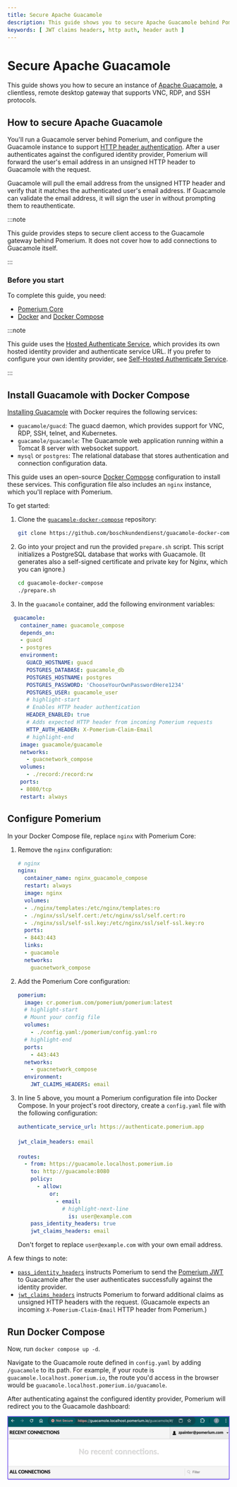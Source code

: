 ```yaml
---
title: Secure Apache Guacamole
description: This guide shows you to secure Apache Guacamole behind Pomerium using JWT Claims Headers to support HTTP header authentication.
keywords: [ JWT claims headers, http auth, header auth ]
---
```


# Secure Apache Guacamole

This guide shows you how to secure an instance of [Apache Guacamole](https://guacamole.apache.org/), a clientless, remote desktop gateway that supports VNC, RDP, and SSH protocols. 

## How to secure Apache Guacamole 

You'll run a Guacamole server behind Pomerium, and configure the Guacamole instance to support [HTTP header authentication](https://guacamole.apache.org/doc/gug/header-auth.html). After a user authenticates against the configured identity provider, Pomerium will forward the user's email address in an unsigned HTTP header to Guacamole with the request.  

Guacamole will pull the email address from the unsigned HTTP header and verify that it matches the authenticated user's email address. If Guacamole can validate the email address, it will sign the user in without prompting them to reauthenticate.

:::note

This guide provides steps to secure client access to the Guacamole gateway behind Pomerium. It does not cover how to add connections to Guacamole itself.

:::

### Before you start

To complete this guide, you need:

- [Pomerium Core](/docs/core) 
- [Docker](https://docs.docker.com/install/) and [Docker Compose](https://docs.docker.com/compose/install/)

:::note 

This guide uses the [Hosted Authenticate Service](/docs/capabilities/hosted-authenticate-service.md), which provides its own hosted identity provider and authenticate service URL. If you prefer to configure your own identity provider, see [Self-Hosted Authenticate Service](/docs/capabilities/self-hosted-authenticate-service).

:::

## Install Guacamole with Docker Compose

[Installing Guacamole](https://guacamole.apache.org/doc/gug/guacamole-docker.html) with Docker requires the following services:

- `guacamole/guacd`: The guacd daemon, which provides support for VNC, RDP, SSH, telnet, and Kubernetes.
- `guacamole/guacamole`: The Guacamole web application running within a Tomcat 8 server with websocket support.
- `mysql` or `postgres`: The relational database that stores authentication and connection configuration data.

This guide uses an open-source [Docker Compose](https://github.com/boschkundendienst/guacamole-docker-compose) configuration to install these services. This configuration file also includes an `nginx` instance, which you'll replace with Pomerium.

To get started: 

1. Clone the [`guacamole-docker-compose`](https://github.com/boschkundendienst/guacamole-docker-compose) repository:   
    ```bash
    git clone https://github.com/boschkundendienst/guacamole-docker-compose
    ```
1. Go into your project and run the provided `prepare.sh` script. This script initializes a PostgreSQL database that works with Guacamole. (It generates also a self-signed certificate and private key for Nginx, which you can ignore.)
    ```bash
    cd guacamole-docker-compose
    ./prepare.sh
    ```

1. In the `guacamole` container, add the following environment variables:
  ```yaml title="docker-compose.yaml"
    guacamole:
      container_name: guacamole_compose
      depends_on:
      - guacd
      - postgres
      environment:
        GUACD_HOSTNAME: guacd
        POSTGRES_DATABASE: guacamole_db
        POSTGRES_HOSTNAME: postgres
        POSTGRES_PASSWORD: 'ChooseYourOwnPasswordHere1234'
        POSTGRES_USER: guacamole_user
        # highlight-start
        # Enables HTTP header authentication
        HEADER_ENABLED: true
        # Adds expected HTTP header from incoming Pomerium requests
        HTTP_AUTH_HEADER: X-Pomerium-Claim-Email
        # highlight-end
      image: guacamole/guacamole
      networks:
        - guacnetwork_compose
      volumes:
        - ./record:/record:rw
      ports:
      - 8080/tcp
      restart: always
  ```

## Configure Pomerium

In your Docker Compose file, replace `nginx` with Pomerium Core:

1. Remove the `nginx` configuration:
    ```yaml
    # nginx
    nginx:
      container_name: nginx_guacamole_compose
      restart: always
      image: nginx
      volumes:
      - ./nginx/templates:/etc/nginx/templates:ro
      - ./nginx/ssl/self.cert:/etc/nginx/ssl/self.cert:ro
      - ./nginx/ssl/self-ssl.key:/etc/nginx/ssl/self-ssl.key:ro
      ports:
      - 8443:443
      links:
      - guacamole
      networks:
        guacnetwork_compose
    ```
1. Add the Pomerium Core configuration:
    ```yaml showLineNumbers
    pomerium:
      image: cr.pomerium.com/pomerium/pomerium:latest
      # highlight-start
      # Mount your config file
      volumes:
        - ./config.yaml:/pomerium/config.yaml:ro
      # highlight-end
      ports:
        - 443:443
      networks:
        - guacnetwork_compose
      environment:
        JWT_CLAIMS_HEADERS: email
    ```
  
1. In line 5 above, you mount a Pomerium configuration file into Docker Compose. In your project's root directory, create a `config.yaml` file with the following configuration:
    ```yaml title="Pomerium configuration file"
    authenticate_service_url: https://authenticate.pomerium.app

    jwt_claim_headers: email

    routes:
      - from: https://guacamole.localhost.pomerium.io
        to: http://guacamole:8080
        policy:
          - allow:
              or:
                - email:
                  # highlight-next-line
                    is: user@example.com
        pass_identity_headers: true
        jwt_claims_headers: email
    ```
    Don't forget to replace `user@example.com` with your own email address.

A few things to note:
- [`pass_identity_headers`](/docs/reference/routes/pass-identity-headers-per-route) instructs Pomerium to send the [Pomerium JWT](/docs/capabilities/getting-users-identity) to Guacamole after the user authenticates successfully against the identity provider.
- [`jwt_claims_headers`](/docs/reference/jwt-claim-headers) instructs Pomerium to forward additional claims as unsigned HTTP headers with the request. (Guacamole expects an incoming `X-Pomerium-Claim-Email` HTTP header from Pomerium.)

## Run Docker Compose

Now, run `docker compose up -d`. 

Navigate to the Guacamole route defined in `config.yaml` by adding `/guacamole` to its path. For example, if your route is `guacamole.localhost.pomerium.io`, the route you'd access in the browser would be `guacamole.localhost.pomerium.io/guacamole`. 

After authenticating against the configured identity provider, Pomerium will redirect you to the Guacamole dashboard:

![The Guacamole dashboard after signing in with HTPP authentication](./img/guacamole/guacamole-dashboard.png)